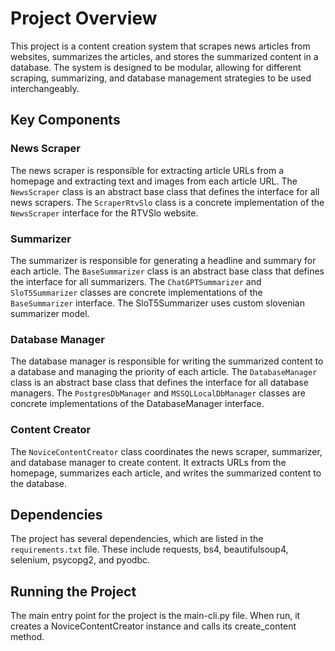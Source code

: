 # Project Overview

This project is a content creation system that scrapes news articles from websites, summarizes the articles, and stores 
the summarized content in a database. The system is designed to be modular, allowing for different scraping, summarizing, and database management strategies to be used interchangeably.

## Key Components

### News Scraper

The news scraper is responsible for extracting article URLs from a homepage and extracting text and images from each 
article URL. The `NewsScraper` class is an abstract base class that defines the interface for all news scrapers. 
The `ScraperRtvSlo` class is a concrete implementation of the `NewsScraper` interface for the RTVSlo website.

### Summarizer

The summarizer is responsible for generating a headline and summary for each article. The `BaseSummarizer` class is an abstract base
class that defines the interface for all summarizers. The `ChatGPTSummarizer` and `SloT5Summarizer` classes are concrete implementations
of the `BaseSummarizer` interface. The SloT5Summarizer uses custom slovenian summarizer model.

### Database Manager

The database manager is responsible for writing the summarized content to a database and managing the priority of each article. 
The `DatabaseManager` class is an abstract base class that defines the interface for all database managers. 
The `PostgresDbManager` and `MSSQLLocalDbManager` classes are concrete implementations of the DatabaseManager interface.

### Content Creator

The `NoviceContentCreator` class coordinates the news scraper, summarizer, and database manager to create content. 
It extracts URLs from the homepage, summarizes each article, and writes the summarized content to the database.

## Dependencies

The project has several dependencies, which are listed in the `requirements.txt` file. 
These include requests, bs4, beautifulsoup4, selenium, psycopg2, and pyodbc.

## Running the Project

The main entry point for the project is the main-cli.py file. When run, it creates a NoviceContentCreator instance and calls its create_content method.
